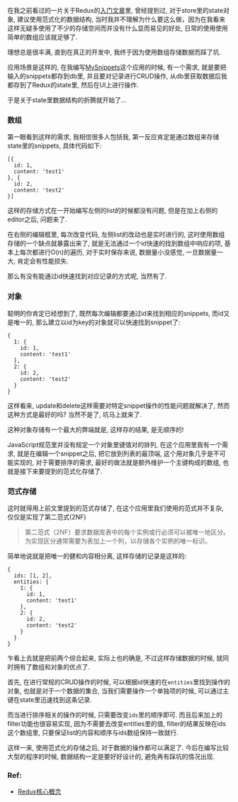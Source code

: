 在我之前看过的一片关于Redux的[入门文章](http://www.jianshu.com/p/3334467e4b32)里, 曾经提到过, 对于store里的state对象, 建议使用范式化的数据结构, 当时我并不理解为什么要这么做，因为在我看来这样无疑多使用了不少的存储空间而并没有什么显而易见的好处, 日常的使用使用简单的数组应该就足够了.

理想总是很丰满, 直到在真正的开发中, 我终于因为使用数组存储数据而踩了坑.

应用场景是这样的, 在我编写[MySnippets](https://github.com/MrHuxu/MySnippets)这个应用的时候, 有一个需求, 就是要把输入的snippets都存到db里, 并且要对记录进行CRUD操作, 从db里获取数据后我都存到了Redux的state里, 然后在UI上进行操作.

于是关于state里数据结构的折腾就开始了...

### 数组

第一眼看到这样的需求, 我相信很多人包括我, 第一反应肯定是通过数组来存储state里的snippets, 具体代码如下: 

    [{
      id: 1,
      content: 'test1'
    }, {
      id: 2,
      content: 'test2'
    }]

这样的存储方式在一开始编写左侧的list的时候都没有问题, 但是在加上右侧的editor之后, 问题来了.

在右侧的编辑框里, 每次改变代码, 左侧list的改动也是实时进行的, 这时使用数组存储的一个缺点就暴露出来了, 就是无法通过一个id快速的找到数组中响应的项, 基本上每次都进行O(n)的遍历, 对于实时保存来说, 数据量小没感觉, 一旦数据量一大, 肯定会有性能损失.

那么有没有能通过id快速找到对应记录的方式呢, 当然有了.

### 对象

聪明的你肯定已经想到了, 既然每次编辑都要通过id来找到相应的snippets, 而id又是唯一的, 那么建立以id为key的对象就可以快速找到snippet了:

    {
      1: {
        id: 1,
        content: 'test1'
      },
      2: {
        id: 2,
        content: 'test2'
      }
    }

这样看来, update和delete这样需要对特定snippet操作的性能问题就解决了, 然而这种方式是最好的吗? 当然不是了, 坑马上就来了.

这种对象存储有一个最大的弊端就是, 这样存的结果, 是无顺序的!

JavaScript规范里并没有规定一个对象里键值对的排列, 在这个应用里我有一个需求, 就是在编辑一个snippet之后, 把它放到列表的最顶端, 这个用对象几乎是不可能实现的, 对于需要排序的需求, 最好的做法就是额外维护一个主键构成的数组, 也就是接下来要提到的范式化存储了.

### 范式存储

这时就得用上前文里提到的范式存储了, 在这个应用里我们使用的范式并不复杂, 仅仅是实现了第二范式(2NF)

> 第二范式（2NF）要求数据库表中的每个实例或行必须可以被唯一地区分。为实现区分通常需要为表加上一个列，以存储各个实例的唯一标识。

简单地说就是把唯一的健和内容相分离, 这样存储的记录是这样的:

    {
      ids: [1, 2],
      entities: {
        1: {
          id: 1,
          content: 'test1'
        },
        2: {
          id: 2,
          content: 'test2'
        }
      }
    }

乍看上去就是把前两个综合起来, 实际上也的确是, 不过这样存储数据的时候, 就同时拥有了数组和对象的优点了.

首先, 在进行常规的CRUD操作的时候, 可以根据id快速的在```entities```里找到操作的对象, 也就是对于一个数据的集合, 当我们需要操作一个单独项的时候, 可以通过主键在state里迅速找到这条记录.

而当进行排序相关的操作的时候, 只需要改变```ids```里的顺序即可. 而且后来加上的filter功能也很容易实现, 因为不需要去改变entities里的值, filter的结果反映在ids这个数组里, 只要保证list的内容和顺序与ids数组保持一致就行.

这样一来, 使用范式化的存储之后, 对于数据的操作都可以满足了. 今后在编写比较大型的程序的时候, 数据结构一定是要好好设计的, 避免再有踩坑的情况出现.

### Ref:

- [Redux核心概念](http://www.jianshu.com/p/3334467e4b32)
